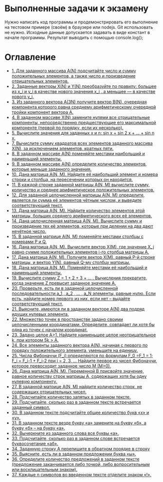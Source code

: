 # Выполненные задачи к экзамену
Нужно написать код программы и продемонстрировать его выполнение на тестовом примере (своём) в браузере или nodejs. Git использовать не нужно.
Исходные данные допускается задавать в виде констант в начале программы.
Результат выводить с помощью console.log();


# Оглавление
- [1.	Для заданного массива A(N) подсчитайте число и сумму положительных элементов, а также число и произведение отрицательных элементов.](https://github.com/nik0rai/TasksForExam/blob/33e077efdd8a0952219b075ab8609b5961b11bc5/1.js#L1)
- [2.	Заданные векторы X(N) и Y(N) преобразуйте по правилу: большее из x_i и y_i в качестве нового значения x_i , а меньшее — в качестве нового y_i.](https://github.com/nik0rai/TasksForExam/blob/10aec8c4cf212a2145d55a1931755d8dbaff4635/2.js#L1)
- [3.	Из заданного вектора A(3N) получите вектор B(N), очередная компонента которого равна среднему арифметическому очередной тройки компонент вектора А.](https://github.com/nik0rai/TasksForExam/blob/10aec8c4cf212a2145d55a1931755d8dbaff4635/3.js#L1)
- [4.	В заданном массиве Х(N) замените нулями все отрицательные компоненты, непосредственно предшествующие его максимальной компоненте (первой по порядку, если их несколько).](https://github.com/nik0rai/TasksForExam/blob/10aec8c4cf212a2145d55a1931755d8dbaff4635/4.js#L1)
- [5.	Вычислите значения для заданных x и n:
        	sin x + sin 2 x + ... + sin n x.
](https://github.com/nik0rai/TasksForExam/blob/10aec8c4cf212a2145d55a1931755d8dbaff4635/5.js#L1)
- [7.	Вычислите сумму квадратов всех элементов заданного массива X(N), за исключением элементов, кратных пяти.](https://github.com/nik0rai/TasksForExam/blob/10aec8c4cf212a2145d55a1931755d8dbaff4635/7.js#L1)
- [8.	В заданном массиве A(N) поменяйте местами наибольший и наименьший элементы.](https://github.com/nik0rai/TasksForExam/blob/10aec8c4cf212a2145d55a1931755d8dbaff4635/8.js#L1)
- [9.	В заданном массиве A(N) определите количество элементов, которые меньше заданного значения.](https://github.com/nik0rai/TasksForExam/blob/10aec8c4cf212a2145d55a1931755d8dbaff4635/9.js#L1)
- [10.	Дана матрица A(N, M). Найдите её наибольший элемент и номера строки и столбца, на пересечении которых он находится.](https://github.com/nik0rai/TasksForExam/blob/10aec8c4cf212a2145d55a1931755d8dbaff4635/10.js#L1)
- [11.	В каждой строке заданной матрицы A(N, M) вычислите сумму, количество и среднее арифметическое положительных элементов.](https://github.com/nik0rai/TasksForExam/blob/10aec8c4cf212a2145d55a1931755d8dbaff4635/11.js#L1)
- [12.	Для заданной целочисленной матрицы A(N, M) определите, является ли сумма её элементов чётным числом, и выведите соответствующий текст.](https://github.com/nik0rai/TasksForExam/blob/10aec8c4cf212a2145d55a1931755d8dbaff4635/12.js#L1)
- [13.	Дана матрица A(N, M). Найдите количество элементов этой матрицы, больших среднего арифметического всех её элементов.](https://github.com/nik0rai/TasksForExam/blob/10aec8c4cf212a2145d55a1931755d8dbaff4635/13.js#L1)
- [14.	Дана целочисленная матрица A(N, M). Вычислите сумму и произведение тех её элементов, которые при делении на два дают нечётное число.](https://github.com/nik0rai/TasksForExam/blob/10aec8c4cf212a2145d55a1931755d8dbaff4635/14.js#L1)
- [15.	В заданной матрице A(N, M) поменяйте местами столбцы с номерами P и Q.]([#Установление-соединения](https://github.com/nik0rai/TasksForExam/blob/10aec8c4cf212a2145d55a1931755d8dbaff4635/15.js#L1))
- [16.	Дана матрица A(N, M). Вычислите вектор X(M), где значение X_j равно сумме положительных элементов j-го столбца матрицы A.](https://github.com/nik0rai/TasksForExam/blob/10aec8c4cf212a2145d55a1931755d8dbaff4635/16.js#L1)
- [17.	Дана матрица A(N, M). Получите вектор X(M), равный P-й строке матрицы, и вектор Y(N), равный Q-му столбцу матрицы.](https://github.com/nik0rai/TasksForExam/blob/10aec8c4cf212a2145d55a1931755d8dbaff4635/17.js#L1)
- [18.	Дана матрица A(N, M). Поменяйте местами её наибольший и наименьший элементы.](https://github.com/nik0rai/TasksForExam/blob/10aec8c4cf212a2145d55a1931755d8dbaff4635/18.js#L1)
- [19.	Вычислите сумму Z = 1 + 2 + 3 + ... . Вычисления прекратите, когда значение Z превысит заданное значение A.](https://github.com/nik0rai/TasksForExam/blob/10aec8c4cf212a2145d55a1931755d8dbaff4635/19.js#L1)
- [20.	Проверьте, есть ли в заданной целочисленной последовательности a_1 , a_2 , ... , a_N элементы, равные нулю. Если есть, найдите номер первого из них, если нет – выдайте соответствующий текст.](https://github.com/nik0rai/TasksForExam/blob/10aec8c4cf212a2145d55a1931755d8dbaff4635/20.js#L1)
- [21.	Выясните, имеются ли в заданном векторе A(N) два подряд идущих нулевых элемента.](https://github.com/nik0rai/TasksForExam/blob/10aec8c4cf212a2145d55a1931755d8dbaff4635/21.js#L1)
- [22.	Множество точек в пространстве задано своими целочисленными координатами. Определите, совпадает ли хотя бы одна из точек с началом координат.](https://github.com/nik0rai/TasksForExam/blob/10aec8c4cf212a2145d55a1931755d8dbaff4635/22.js#L1)
- [23.	Задано целое A>1. Найдите наименьшее целое неотрицательное k, при котором 5k > A.](https://github.com/nik0rai/TasksForExam/blob/10aec8c4cf212a2145d55a1931755d8dbaff4635/23.js#L1)
- [24.	Все элементы заданного вектора A(N), начиная с первого по порядку положительного элемента, уменьшите на единицу.](https://github.com/nik0rai/TasksForExam/blob/10aec8c4cf212a2145d55a1931755d8dbaff4635/24.js#L1)
- [25.	Числа Фибоначчи (F_i) определяются по формулам F_0 =F_1 = 1; F_i = F_i-1 + F_i-2 при i = 2, 3, ... Найдите первое из чисел Фибоначчи, которое превосходит заданное число M (M>0).](https://github.com/nik0rai/TasksForExam/blob/10aec8c4cf212a2145d55a1931755d8dbaff4635/25.js#L1)
- [26.	Дана матрица A(N, M). Переменной В присвойте значение, равное количеству строк матрицы А, содержащих хотя бы одну нулевую компоненту.](https://github.com/nik0rai/TasksForExam/blob/10aec8c4cf212a2145d55a1931755d8dbaff4635/26.js#L1)
- [27.	В заданной матрице A(N, M) найдите количество строк, не содержащих отрицательных чисел.](https://github.com/nik0rai/TasksForExam/blob/10aec8c4cf212a2145d55a1931755d8dbaff4635/27.js#L1)
- [28.	Подсчитайте количество запятых в заданном тексте.](https://github.com/nik0rai/TasksForExam/blob/10aec8c4cf212a2145d55a1931755d8dbaff4635/28.js#L1)
- [29.	Подсчитайте, сколько раз в заданном тексте встречается заданный символ.](https://github.com/nik0rai/TasksForExam/blob/10aec8c4cf212a2145d55a1931755d8dbaff4635/29.js#L1)
- [30.	В заданном тексте подсчитайте общее количество букв «x» и «y».](https://github.com/nik0rai/TasksForExam/blob/10aec8c4cf212a2145d55a1931755d8dbaff4635/30.js#L1)
- [31.	В заданном тексте везде букву «а» замените на букву «б», а букву «б» – на букву «а».](https://github.com/nik0rai/TasksForExam/blob/10aec8c4cf212a2145d55a1931755d8dbaff4635/31.js#L1)
- [32.	Вычеркните из заданного слова все буквы «а».](https://github.com/nik0rai/TasksForExam/blob/10aec8c4cf212a2145d55a1931755d8dbaff4635/32.js#L1)
- [33.	Подсчитайте, сколько раз в заданном слове встречается буквосочетание «аб».](https://github.com/nik0rai/TasksForExam/blob/10aec8c4cf212a2145d55a1931755d8dbaff4635/33.js#L1)
- [34.	Заданную строку А перепишите в обратном порядке в строку](https://github.com/nik0rai/TasksForExam/blob/10aec8c4cf212a2145d55a1931755d8dbaff4635/34.js#L1)
- [35.	Выясните, есть ли в заданном предложении буква «ы».](https://github.com/nik0rai/TasksForExam/blob/10aec8c4cf212a2145d55a1931755d8dbaff4635/35.js#L1)
- [36.	Определите количество предложений в заданном тексте (предложение заканчивается либо точкой, либо вопросительным или восклицательным знаком).](https://github.com/nik0rai/TasksForExam/blob/10aec8c4cf212a2145d55a1931755d8dbaff4635/36.js#L1)
- [37.	Каждые n символов во введенном тексте отделите знаком «!».](https://github.com/nik0rai/TasksForExam/blob/10aec8c4cf212a2145d55a1931755d8dbaff4635/37.js#L1)

